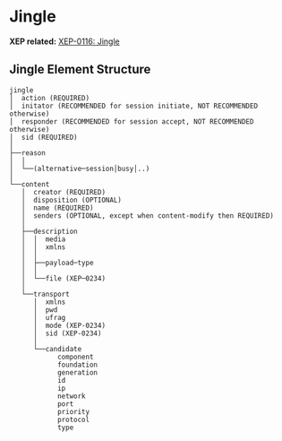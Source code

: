 Jingle
======

**XEP related:** [XEP-0116: Jingle](http://xmpp.org/extensions/xep-0166.html)

Jingle Element Structure
------------------------

```
jingle
│  action (REQUIRED)
│  initator (RECOMMENDED for session initiate, NOT RECOMMENDED otherwise)
│  responder (RECOMMENDED for session accept, NOT RECOMMENDED otherwise)
│  sid (REQUIRED)
│
├──reason
│  │
│  └──(alternative─session│busy│..)
│
└──content
   │  creator (REQUIRED)
   │  disposition (OPTIONAL)
   │  name (REQUIRED)
   │  senders (OPTIONAL, except when content-modify then REQUIRED)
   │
   ├──description
   │  │  media
   │  │  xmlns
   │  │
   │  ├──payload─type
   │  │
   │  └──file (XEP─0234)
   │
   └──transport
      │  xmlns
      │  pwd
      │  ufrag
      │  mode (XEP-0234)
      │  sid (XEP-0234)
      │
      └──candidate
            component
            foundation
            generation
            id
            ip
            network
            port
            priority
            protocol
            type
```
